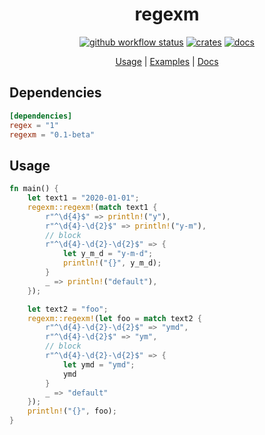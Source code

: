 <div align="center">

 # regexm

 [![github workflow status](https://img.shields.io/github/workflow/status/TaKO8Ki/regexm/CI/main)](https://github.com/TaKO8Ki/regexm/actions) [![crates](https://img.shields.io/crates/v/regexm.svg?logo=rust)](https://crates.io/crates/regexm) [![docs](https://img.shields.io/badge/docs-regexm-8da0cb?labelColor=555555&logo=rust)](https://docs.rs/regexm)

 [Usage](##Usage) | [Examples](examples) | [Docs](https://docs.rs/regexm)

</div>

## Dependencies

```toml
[dependencies]
regex = "1"
regexm = "0.1-beta"
```

## Usage

```rust
fn main() {
    let text1 = "2020-01-01";
    regexm::regexm!(match text1 {
        r"^\d{4}$" => println!("y"),
        r"^\d{4}-\d{2}$" => println!("y-m"),
        // block
        r"^\d{4}-\d{2}-\d{2}$" => {
            let y_m_d = "y-m-d";
            println!("{}", y_m_d);
        }
        _ => println!("default"),
    });

    let text2 = "foo";
    regexm::regexm!(let foo = match text2 {
        r"^\d{4}-\d{2}-\d{2}$" => "ymd",
        r"^\d{4}-\d{2}$" => "ym",
        // block
        r"^\d{4}-\d{2}-\d{2}$" => {
            let ymd = "ymd";
            ymd
        }
        _ => "default"
    });
    println!("{}", foo);
}
```
